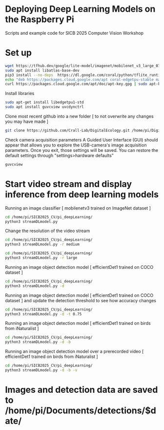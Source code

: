 # Deploying Deep Learning Models on the Raspberry Pi

Scripts and example code for SICB 2025 Computer Vision Workshop


# Set up
```bash
wget https://tfhub.dev/google/lite-model/imagenet/mobilenet_v3_large_075_224/classification/5/default/1?lite-format=tflite
sudo apt install libatlas-base-dev
pip3 install --no-deps  https://dl.google.com/coral/python/tflite_runtime-2.1.0.post1-cp37-cp37m-linux_armv7l.whl
echo "deb https://packages.cloud.google.com/apt coral-edgetpu-stable main" | sudo tee /etc/apt/sources.list.d/coral-edgetpu.list
curl https://packages.cloud.google.com/apt/doc/apt-key.gpg | sudo apt-key add -
```

Install libraries
```bash
sudo apt-get install libedgetpu1-std
sudo apt install guvcview uvcdynctrl
```

Clone most recent github into a new folder [ to not overwrite any changes you may have made ]
```bash
git clone https://github.com/Crall-Lab/DigitalEcology.git /home/pi/DigitalEcologyDL/
```

Check camera acquisition parameters
A Guided User Interface (GUI) should appear that allows you to explore the USB-camera's image acquisition parameters. Once you exit, those settings will be saved. You can restore the default settings through "settings>hardware defaults"
```bash
guvcview
```

# Start video stream and display inference from deep learning models

Running an image classifier [ mobilenetv3 trained on ImageNet dataset ]
```bash
cd /home/pi/SICB2025_CV/pi_deepLearning/
python3 streamDLmodel.py
```

Change the resolution of the video stream 
```bash
cd /home/pi/SICB2025_CV/pi_deepLearning/
python3 streamDLmodel.py -r medium
```

```bash
cd /home/pi/SICB2025_CV/pi_deepLearning/
python3 streamDLmodel.py -r large
```

Running an image object detection model [ efficientDet1 trained on COCO dataset ]
```bash
cd /home/pi/SICB2025_CV/pi_deepLearning/
python3 streamDLmodel.py -d
```

Running an image object detection model [ efficientDet1 trained on COCO dataset ]
and update the detection threshold to see how accuracy changes
```bash
cd /home/pi/SICB2025_CV/pi_deepLearning/
python3 streamDLmodel.py -d -t 0.75
```

Running an image object detection model [ efficientDet1 trained on birds from iNaturalist ]
```bash
cd /home/pi/SICB2025_CV/pi_deepLearning/
python3 streamDLmodel.py -d -b
```

Running an image object detection model over a prerecorded video [ efficientDet1 trained on birds from iNaturalist ]
```bash
cd /home/pi/SICB2025_CV/pi_deepLearning/
python3 streamDLmodel.py -d -b -v
```
# Images and detection data are saved to /home/pi/Documents/detections/$date/


